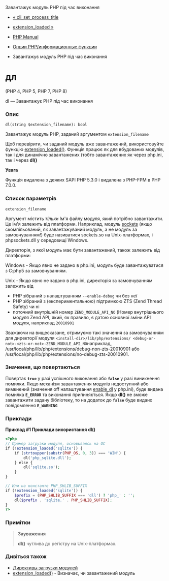Завантажує модуль PHP під час виконання

-   [« cli\_set\_process\_title](function.cli-set-process-title.html)
    
-   [extension\_loaded »](function.extension-loaded.html)
    
-   [PHP Manual](index.html)
    
-   [Опции PHP/информационные функции](ref.info.html)
    
-   Завантажує модуль PHP під час виконання
    

# дл

(PHP 4, PHP 5, PHP 7, PHP 8)

dl — Завантажує PHP під час виконання

### Опис

```methodsynopsis
dl(string $extension_filename): bool
```

Завантажує модуль PHP, заданий аргументом `extension_filename`

Щоб перевірити, чи заданий модуль вже завантажений, використовуйте функцію [extension\_loaded()](function.extension-loaded.html). Функція працює як для вбудованих модулів, так і для динамічно завантажених (тобто завантажених як через php.ini, так і через **dl()**

**Увага**

Функція видалена з деяких SAPI PHP 5.3.0 і видалена з PHP-FPM в PHP 7.0.0.

### Список параметрів

`extension_filename`

Аргумент містить *тільки* Ім'я файлу модуля, який потрібно завантажити. Це ім'я залежить від платформи. Наприклад, модуль [sockets](ref.sockets.html) (якщо скомпільований, як завантажуваний модуль, а не модуль за замовчуванням!) буде називатися sockets.so на Unix-платформах, і phpsockets.dll у середовищі Windows.

Директорія, з якої модуль має бути завантажений, також залежить від платформи:

Windows - Якщо явно не задано в php.ini, модуль буде завантажуватися з C:php5 за замовчуванням.

Unix - Якщо явно не задано в php.ini, директорія за замовчуванням залежить від

-   PHP зібраний з налаштуванням `--enable-debug` чи без неї
-   PHP зібраний з (експериментальною) підтримкою ZTS (Zend Thread Safety) чи ні
-   поточний внутрішній номер `ZEND_MODULE_API_NO` (Номер внутрішнього модуля Zend API, який, як правило, є датою основної зміни API модуля, наприклад `20010901`

Зважаючи на вищесказане, отримуємо такі значення за замовчуванням для директорії модуля `<install-dir>/lib/php/extensions/ <debug-or-not>-<zts-or-not>-ZEND_MODULE_API_NO`наприклад, /usr/local/php/lib/php/extensions/debug-non-zts-20010901 або /usr/local/php/lib/php/extensions/no-debug-zts-20010901.

### Значення, що повертаються

Повертає **`true`** у разі успішного виконання або **`false`** у разі виникнення помилки. Якщо механізм завантаження модулів недоступний або вимкнений (значення off налаштування [enable\_dl](info.configuration.html#ini.enable-dl) у php.ini), буде видана помилка **`E_ERROR`** та виконання припиняється. Якщо **dl()** не зможе завантажити задану бібліотеку, то на додаток до **`false`** буде видано повідомлення **`E_WARNING`**

### Приклади

**Приклад #1 Приклади використання **dl()****

```php
<?php
// Пример загрузки модуля, основываясь на ОС
if (!extension_loaded('sqlite')) {
    if (strtoupper(substr(PHP_OS, 0, 3)) === 'WIN') {
        dl('php_sqlite.dll');
    } else {
        dl('sqlite.so');
    }
}

// Или на константе PHP_SHLIB_SUFFIX
if (!extension_loaded('sqlite')) {
    $prefix = (PHP_SHLIB_SUFFIX === 'dll') ? 'php_' : '';
    dl($prefix . 'sqlite.' . PHP_SHLIB_SUFFIX);
}
?>
```

### Примітки

> **Зауваження**
> 
> **dl()** чутлива до регістру на Unix-платформах.

### Дивіться також

-   [Директивы загрузки модулей](ini.core.html#ini.extension)
-   [extension\_loaded()](function.extension-loaded.html) - Визначає, чи завантажений модуль